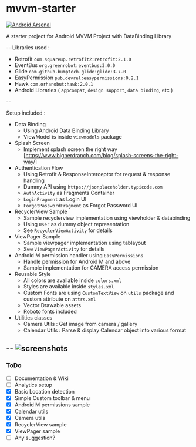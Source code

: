 # mvvm-starter

[![Android Arsenal](https://img.shields.io/badge/Android%20Arsenal-MVVM%20Starter-blue.svg?style=flat)]()

A starter project for Android MVVM Project with DataBinding Library

--
Libraries used :

* Retrofit `com.squareup.retrofit2:retrofit:2.1.0`
* EventBus `org.greenrobot:eventbus:3.0.0`
* Glide `com.github.bumptech.glide:glide:3.7.0`
* EasyPermission `pub.devrel:easypermissions:0.2.1`
* Hawk `com.orhanobut:hawk:2.0.1`
* Android Libraries ( `appcompat`, `design support`, `data binding`, etc )

--

Setup included :

* Data Binding
	* Using Android Data Binding Library
	* ViewModel is inside `viewmodels` package
* Splash Screen
	* Implement splash screen the right way [https://www.bignerdranch.com/blog/splash-screens-the-right-way/]
* Authentication Flow
	* Using Retrofit & ResponseInterceptor for request & response handling
	* Dummy API using `https://jsonplaceholder.typicode.com`
	* `AuthActivity` as Fragments Container
	* `LoginFragment` as Login UI
	* `ForgotPasswordFragment` as Forgot Password UI
* RecyclerView Sample
	* Sample recyclerview implementation using viewholder & databinding
	* Using `User` as dummy object representation
	* See `RecyclerViewActivity` for details
* ViewPager Sample
	* Sample viewpager implementation using tablayout
	* See `ViewPagerActivity` for details
* Android M permission handler using `EasyPermissions`
	* Handle permission for Android M and above
	* Sample implementation for CAMERA access permission
* Reusable Style
	* All colors are available inside `colors.xml`
	* Styles are available inside `styles.xml`
	* Custom Fonts are using `CustomTextView` on `utils` package and custom attribute on `attrs.xml`
	* Vector Drawable assets
	* Roboto fonts included
* Utilities classes
	* Camera Utils : Get image from camera / gallery
	* Calendar Utils : Parse & display Calendar object into various format
	
--
![screenshots](https://puu.sh/swReQ/d7b2f101f4.jpg "Screenshots")
--

### ToDo

- [ ] Documentation & Wiki
- [ ] Analytics setup
- [x] Basic Location detection
- [x] Simple Custom toolbar & menu
- [x] Android M permissions sample
- [x] Calendar utils
- [x] Camera utils
- [x] RecyclerView sample
- [x] ViewPager sample
- [ ] Any suggestion?
